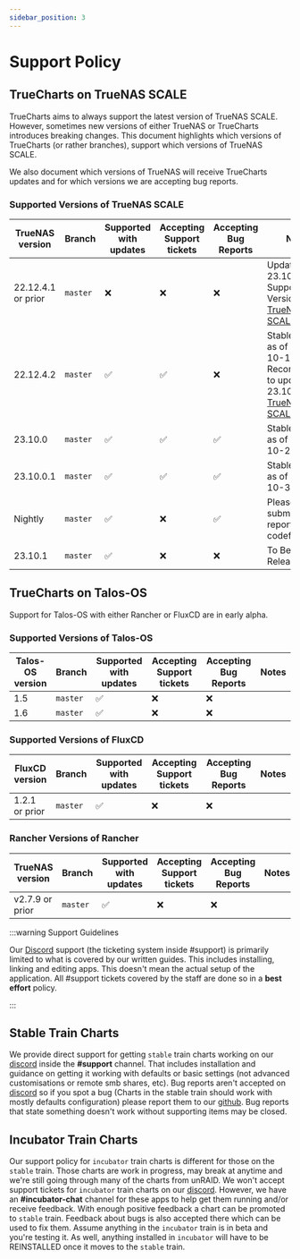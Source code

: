 ```yaml
---
sidebar_position: 3
---
```


# Support Policy

## TrueCharts on TrueNAS SCALE

TrueCharts aims to always support the latest version of TrueNAS SCALE.
However, sometimes new versions of either TrueNAS or TrueCharts introduces breaking changes.
This document highlights which versions of TrueCharts (or rather branches), support which versions of TrueNAS SCALE.

We also document which versions of TrueNAS will receive TrueCharts updates and for which versions we are accepting bug reports.

### Supported Versions of TrueNAS SCALE

| TrueNAS version    | Branch   | Supported with updates | Accepting Support tickets | Accepting Bug Reports | Notes                                                                                                                       |
| ------------------ | -------- | ---------------------- | ------------------------- | --------------------- | --------------------------------------------------------------------------------------------------------------------------- |
| 22.12.4.1 or prior | `master` | :x:                    | :x:                       | :x:                   | Update to 23.10.X Supported Version [TrueNAS SCALE](https://www.truenas.com/docs/scale/23.10/)                              |
| 22.12.4.2          | `master` | :white_check_mark:     | :white_check_mark:        | :x:                   | Stable Release as of 2023-10-13 Recommended to update to 23.10.x [TrueNAS SCALE](https://www.truenas.com/docs/scale/23.10/) |
| 23.10.0            | `master` | :white_check_mark:     | :white_check_mark:        | :white_check_mark:    | Stable Release as of 2023-10-24                                                                                             |
| 23.10.0.1          | `master` | :white_check_mark:     | :white_check_mark:        | :white_check_mark:    | Stable Release as of 2023-10-31                                                                                             |
| Nightly            | `master` | :white_check_mark:     | :x:                       | :white_check_mark:    | Please only submit bug reports during codefreeze                                                                            |
| 23.10.1            | `master` | :white_check_mark:     | :x:                       | :x:                   | To Be Released                                                                                                              |

## TrueCharts on Talos-OS

Support for Talos-OS with either Rancher or FluxCD are in early alpha.

### Supported Versions of Talos-OS

| Talos-OS version | Branch   | Supported with updates | Accepting Support tickets | Accepting Bug Reports | Notes |
| ---------------- | -------- | ---------------------- | ------------------------- | --------------------- | ----- |
| 1.5              | `master` | :white_check_mark:     | :x:                       | :x:                   |       |
| 1.6              | `master` | :white_check_mark:     | :x:                       | :x:                   |       |

### Supported Versions of FluxCD

| FluxCD version | Branch   | Supported with updates | Accepting Support tickets | Accepting Bug Reports | Notes |
| -------------- | -------- | ---------------------- | ------------------------- | --------------------- | ----- |
| 1.2.1 or prior | `master` | :white_check_mark:     | :x:                       | :x:                   |       |

### Rancher Versions of Rancher

| TrueNAS version | Branch   | Supported with updates | Accepting Support tickets | Accepting Bug Reports | Notes |
| --------------- | -------- | ---------------------- | ------------------------- | --------------------- | ----- |
| v2.7.9 or prior | `master` | :white_check_mark:     | :x:                       | :x:                   |       |

:::warning Support Guidelines

Our [Discord](https://discord.gg/tVsPTHWTtr) support (the ticketing system inside #support) is primarily limited to what is covered by our written guides. This includes installing, linking and editing apps. This doesn't mean the actual setup of the application. All #support tickets covered by the staff are done so in a **best effort** policy.

:::

## Stable Train Charts

We provide direct support for getting `stable` train charts working on our [discord](https://discord.gg/tVsPTHWTtr) inside the **#support** channel.
That includes installation and guidance on getting it working with defaults or basic settings (not advanced customisations or remote smb shares, etc).
Bug reports aren't accepted on [discord](https://discord.gg/tVsPTHWTtr) so if you spot a bug (Charts in the stable train should work with mostly defaults configuration)
please report them to our [github](https://github.com/truecharts/charts/issues/new/choose). Bug reports that state something doesn't work without supporting items may be closed.

## Incubator Train Charts

Our support policy for `incubator` train charts is different for those on the `stable` train. Those charts are work in progress,
may break at anytime and we're still going through many of the charts from unRAID. We won't accept support tickets for `incubator` train
charts on our [discord](https://discord.gg/tVsPTHWTtr). However, we have an **#incubator-chat** channel for these apps to help get them running and/or receive feedback.
With enough positive feedback a chart can be promoted to `stable` train. Feedback about bugs is also accepted there which can be used to fix them.
Assume anything in the `incubator` train is in beta and you're testing it. As well, anything installed in `incubator` will have to be REINSTALLED once it moves to the `stable` train.
